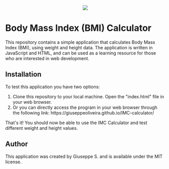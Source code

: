 <p align="center">
<img src="http://img.shields.io/static/v1?label=STATUS&message=EM%20DESENVOLVIMENTO&color=GREEN&style=for-the-badge"/>
</p>

<h1>Body Mass Index (BMI) Calculator</h1>
<p>This repository contains a simple application that calculates Body Mass Index (BMI), using weight and height data. The application is written in JavaScript and HTML, and can be used as a learning resource for those who are interested in web development.</p>
<h2>Installation</h2>
<p>To test this application you have two options:</p>
<ol>
  <li>Clone this repository to your local machine. Open the "index.html" file in your web browser.</li>
  <li>Or you can directly access the program in your web browser through the following link: https://giuseppeoliveira.github.io/IMC-calculator/ </li>
</ol>


<p>That's it! You should now be able to use the IMC Calculator and test different weight and height values.</p>
<h2>Author</h2>
<p>This application was created by Giuseppe S. and is available under the MIT license.</p>


